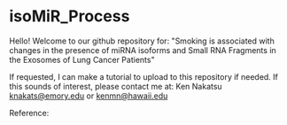 # isoMiR_Process

Hello! Welcome to our github repository for:
"Smoking is associated with changes in the presence of miRNA isoforms and Small RNA Fragments in the Exosomes of Lung Cancer Patients"

If requested, I can make a tutorial to upload to this repository if needed. If this sounds of interest, please contact me at:
Ken Nakatsu
knakats@emory.edu
or
kenmn@hawaii.edu

Reference:
